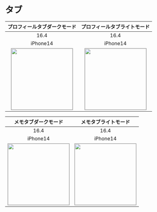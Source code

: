 # タブ

|プロフィールタブダークモード|プロフィールタブライトモード|
|:---:|:---:|
|16.4|16.4|
|iPhone14|iPhone14|
|<img src='../TestSnapshot/ReferenceImages_64/タブ/testTabBarController_プロフィールタブ_ダークモード_iPhone_16_4_390x844@3x.png' width='200' style='border: 1px solid #999' />|<img src='../TestSnapshot/ReferenceImages_64/タブ/testTabBarController_プロフィールタブ_ライトモード_iPhone_16_4_390x844@3x.png' width='200' style='border: 1px solid #999' />|

|メモタブダークモード|メモタブライトモード|
|:---:|:---:|
|16.4|16.4|
|iPhone14|iPhone14|
|<img src='../TestSnapshot/ReferenceImages_64/タブ/testTabBarController_メモタブ_ダークモード_iPhone_16_4_390x844@3x.png' width='200' style='border: 1px solid #999' />|<img src='../TestSnapshot/ReferenceImages_64/タブ/testTabBarController_メモタブ_ライトモード_iPhone_16_4_390x844@3x.png' width='200' style='border: 1px solid #999' />|

